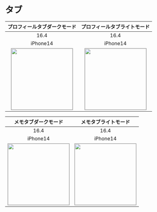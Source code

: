 # タブ

|プロフィールタブダークモード|プロフィールタブライトモード|
|:---:|:---:|
|16.4|16.4|
|iPhone14|iPhone14|
|<img src='../TestSnapshot/ReferenceImages_64/タブ/testTabBarController_プロフィールタブ_ダークモード_iPhone_16_4_390x844@3x.png' width='200' style='border: 1px solid #999' />|<img src='../TestSnapshot/ReferenceImages_64/タブ/testTabBarController_プロフィールタブ_ライトモード_iPhone_16_4_390x844@3x.png' width='200' style='border: 1px solid #999' />|

|メモタブダークモード|メモタブライトモード|
|:---:|:---:|
|16.4|16.4|
|iPhone14|iPhone14|
|<img src='../TestSnapshot/ReferenceImages_64/タブ/testTabBarController_メモタブ_ダークモード_iPhone_16_4_390x844@3x.png' width='200' style='border: 1px solid #999' />|<img src='../TestSnapshot/ReferenceImages_64/タブ/testTabBarController_メモタブ_ライトモード_iPhone_16_4_390x844@3x.png' width='200' style='border: 1px solid #999' />|

